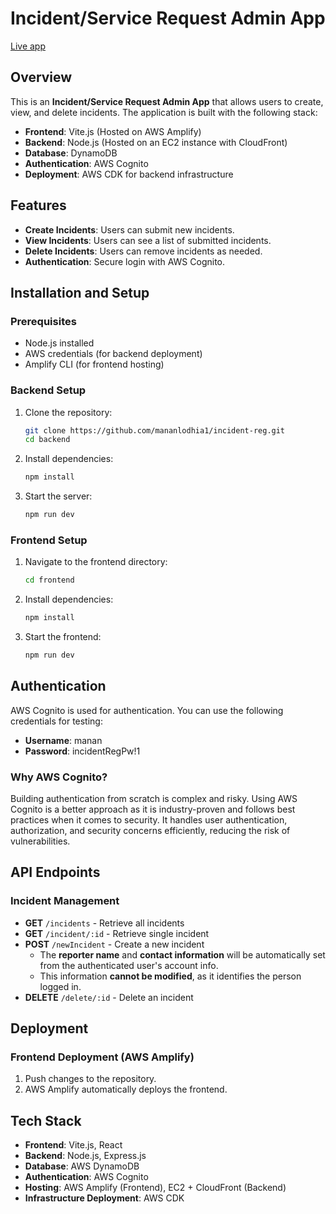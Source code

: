 # Incident/Service Request Admin App
[Live app](https://main.d33vt77y6gog2p.amplifyapp.com)
## Overview

This is an **Incident/Service Request Admin App** that allows users to create, view, and delete incidents. The application is built with the following stack:

- **Frontend**: Vite.js (Hosted on AWS Amplify)
- **Backend**: Node.js (Hosted on an EC2 instance with CloudFront)
- **Database**: DynamoDB
- **Authentication**: AWS Cognito
- **Deployment**: AWS CDK for backend infrastructure

## Features

- **Create Incidents**: Users can submit new incidents.
- **View Incidents**: Users can see a list of submitted incidents.
- **Delete Incidents**: Users can remove incidents as needed.
- **Authentication**: Secure login with AWS Cognito.

## Installation and Setup

### Prerequisites

- Node.js installed
- AWS credentials (for backend deployment)
- Amplify CLI (for frontend hosting)

### Backend Setup

1. Clone the repository:
   ```sh
   git clone https://github.com/mananlodhia1/incident-reg.git
   cd backend
   ```
2. Install dependencies:
   ```sh
   npm install
   ```
3. Start the server:
   ```sh
   npm run dev
   ```

### Frontend Setup

1. Navigate to the frontend directory:
   ```sh
   cd frontend
   ```
2. Install dependencies:
   ```sh
   npm install
   ```
3. Start the frontend:
   ```sh
   npm run dev
   ```

## Authentication

AWS Cognito is used for authentication. You can use the following credentials for testing:

- **Username**: manan
- **Password**: incidentRegPw!1

### Why AWS Cognito?

Building authentication from scratch is complex and risky. Using AWS Cognito is a better approach as it is industry-proven and follows best practices when it comes to security. It handles user authentication, authorization, and security concerns efficiently, reducing the risk of vulnerabilities.

## API Endpoints

### Incident Management

- **GET** `/incidents` - Retrieve all incidents
- **GET** `/incident/:id` - Retrieve single incident
- **POST** `/newIncident` - Create a new incident
  - The **reporter name** and **contact information** will be automatically set from the authenticated user's account info.
  - This information **cannot be modified**, as it identifies the person logged in.
- **DELETE** `/delete/:id` - Delete an incident

## Deployment

### Frontend Deployment (AWS Amplify)

1. Push changes to the repository.
2. AWS Amplify automatically deploys the frontend.

## Tech Stack

- **Frontend**: Vite.js, React
- **Backend**: Node.js, Express.js
- **Database**: AWS DynamoDB
- **Authentication**: AWS Cognito
- **Hosting**: AWS Amplify (Frontend), EC2 + CloudFront (Backend)
- **Infrastructure Deployment**: AWS CDK
